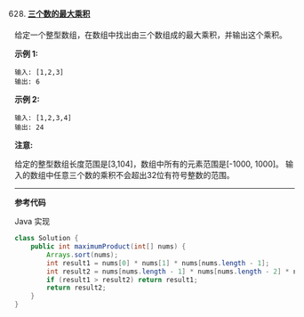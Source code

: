 628. #### [三个数的最大乘积](https://leetcode-cn.com/problems/maximum-product-of-three-numbers/)

给定一个整型数组，在数组中找出由三个数组成的最大乘积，并输出这个乘积。

**示例 1:**

```
输入: [1,2,3]
输出: 6
```

**示例 2:**

```
输入: [1,2,3,4]
输出: 24
```

**注意:**

给定的整型数组长度范围是[3,104]，数组中所有的元素范围是[-1000, 1000]。
输入的数组中任意三个数的乘积不会超出32位有符号整数的范围。

------

**参考代码**

Java 实现

```java
class Solution {
    public int maximumProduct(int[] nums) {
        Arrays.sort(nums);
        int result1 = nums[0] * nums[1] * nums[nums.length - 1];
        int result2 = nums[nums.length - 1] * nums[nums.length - 2] * nums[nums.length - 3];
        if (result1 > result2) return result1;
        return result2;
    }
}
```